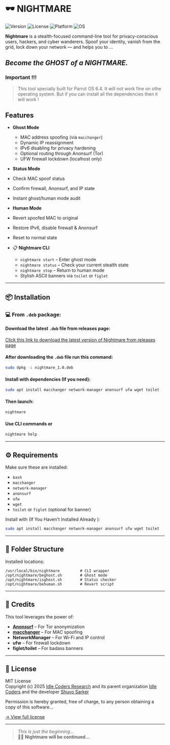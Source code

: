 # 🕶️ NIGHTMARE 

![Version](https://img.shields.io/badge/version-2.0.0-blue.svg)
![License](https://img.shields.io/badge/license-MIT-green.svg)
![Platform](https://img.shields.io/badge/platform-Linux-lightgrey.svg)
![OS](https://img.shields.io/badge/supported_OS-parrot_os_6.4-red.svg)

**Nightmare** is a stealth-focused command-line tool for privacy-conscious users, hackers, and cyber wanderers. Spoof your identity, vanish from the grid, lock down your network — and helps you to ...

## _Become the GHOST of a NIGHTMARE._
### Important !!!
> This tool specially built for Parrot OS 6.4. It will not work fine on othe operating system. But if you can install all the dependencies then it will work !

## Features

- **Ghost Mode**
  - MAC address spoofing (via `macchanger`)
  - Dynamic IP reassignment
  - IPv6 disabling for privacy hardening
  - Optional routing through Anonsurf (Tor)
  - UFW firewall lockdown (localhost only)

-  **Status Mode**
  - Check MAC spoof status
  - Confirm firewall, Anonsurf, and IP state
  - Instant ghost/human mode audit

-  **Human Mode**
  - Revert spoofed MAC to original
  - Restore IPv6, disable firewall & Anonsurf
  - Reset to normal state

- 📋️ **Nightmare CLI**
  - `nightmare start` – Enter ghost mode
  - `nightmare status` – Check your current stealth state
  - `nightmare stop` – Return to human mode
  - Stylish ASCII banners via `toilet` or `figlet`

---

## 📦 Installation

### 💻 From `.deb` package:
#### Download the latest `.deb` file from releases page:
[Click this link to download the latest version of Nightmare from releases page](https://github.com/antman-quantamuniverse/nightmare/releases) 

#### After downloading the `.deb` file run this command:

```bash
sudo dpkg -i nightmare_1.0.deb
```
#### Install with dependencies (If you need):

```bash
sudo apt install macchanger network-manager anonsurf ufw wget toilet
```
#### Then launch:

```bash
nightmare 
```
#### Use CLI commands or 
```bash
nightmare help
```
---

## ⚙️ Requirements

Make sure these are installed:

- `bash`
- `macchanger`
- `network-manager`
- `anonsurf`
- `ufw`
- `wget`
- `toilet` or `figlet` (optional for banner)

Install with (If You Haven't Installed Already ):

```bash
sudo apt install macchanger network-manager anonsurf ufw wget toilet
```

---

## 📁 Folder Structure

Installed locations:

```
/usr/local/bin/nightmare         # CLI wrapper
/opt/nightmare/beghost.sh        # Ghost mode
/opt/nightmare/isghost.sh        # Status checker
/opt/nightmare/behuman.sh        # Revert script
```

---

## 🙏 Credits

This tool leverages the power of:

- **[Anonsurf](https://github.com/ParrotSec/anonsurf)** – For Tor anonymization
- **[macchanger](https://github.com/alobbs/macchanger)** – For MAC spoofing
- **NetworkManager** – For Wi-Fi and IP control
- **ufw** – For firewall lockdown
- **figlet/toilet** – For badass banners

---

## 📜 License

MIT License  
Copyright (c) 2025 [Idle Coders Research](https://github.com/idlecoders-research) and its parent organization [Idle Coders](https://github.com/idlecoders1) and the developer [Shuvo Sarker](https://github.com/strangerseemanta)

Permission is hereby granted, free of charge, to any person obtaining a copy of this software...

[→ View full license](./license)

---

> _This is just the beginning..._  
> 🧠👻 **Nightmare will be continued...**
